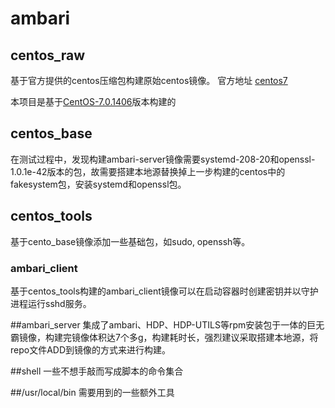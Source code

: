 # ambari

## centos_raw
基于官方提供的centos压缩包构建原始centos镜像。
官方地址 [centos7](https://hub.docker.com/_/centos/)

本项目是基于[CentOS-7.0.1406](https://github.com/CentOS/sig-cloud-instance-images/blob/CentOS-7.0.1406/docker/Dockerfile)版本构建的

## centos_base
在测试过程中，发现构建ambari-server镜像需要systemd-208-20和openssl-1.0.1e-42版本的包，故需要搭建本地源替换掉上一步构建的centos中的fakesystem包，安装systemd和openssl包。

## centos_tools
基于cento_base镜像添加一些基础包，如sudo, openssh等。

### ambari_client
基于centos_tools构建的ambari_client镜像可以在启动容器时创建密钥并以守护进程运行sshd服务。

##ambari_server
集成了ambari、HDP、HDP-UTILS等rpm安装包于一体的巨无霸镜像，构建完镜像体积达7个多g，构建耗时长，强烈建议采取搭建本地源，将repo文件ADD到镜像的方式来进行构建。

##shell
一些不想手敲而写成脚本的命令集合

##/usr/local/bin
需要用到的一些额外工具

